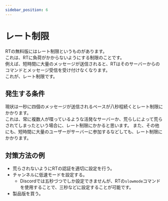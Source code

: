 ```yaml
---
sidebar_position: 6
---
```


# レート制限
RTの無料版にはレート制限というものがあります。  
これは、RTに負荷がかからないようにする制限のことです。  
例えば、短時間に大量のメッセージが送信されると、RTはそのサーバーからのコマンドとメッセージ受信を受け付けなくなります。  
これが、レート制限です。
## 発生する条件
現状は一秒に四個のメッセージが送信されるペースが八秒程続くとレート制限にかかります。  
これは、常に複数人が喋っているような活発なサーバーか、荒らしによって荒らされてしまったという場合に、レート制限にかかると思います。 また、その他にも、短時間に大量のユーザーがサーバーに参加するなどしても、レート制限にかかります。
## 対策方法の例
- 荒らされないようにRTの認証を適切に設定を行う。
- チャンネルに低速モードを設定する。
  - Discordでは五秒づつでしか設定できませんが、RTの`slowmode`コマンドを使用することで、三秒などに設定することが可能です。
- 製品版を買う。